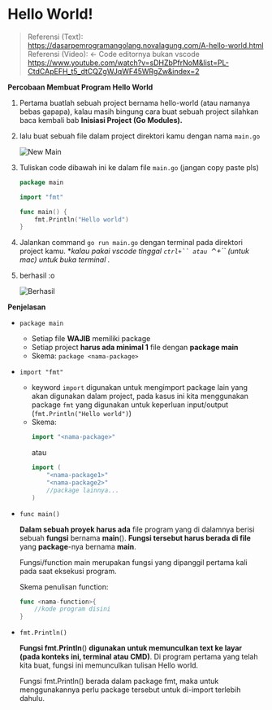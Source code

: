 # Hello World!
    
> Referensi (Text):
https://dasarpemrogramangolang.novalagung.com/A-hello-world.html
Referensi (Video): ← Code editornya bukan vscode
https://www.youtube.com/watch?v=sDHZbPfrNoM&list=PL-CtdCApEFH_t5_dtCQZgWJqWF45WRgZw&index=2
> 

**Percobaan Membuat Program Hello World**

1. Pertama buatlah sebuah project bernama hello-world (atau namanya bebas gapapa), 
kalau masih bingung cara buat sebuah project silahkan baca kembali bab **Inisiasi Project (Go Modules).**
2. lalu buat sebuah file dalam project direktori kamu dengan nama `main.go`

    ![New Main](/assets/hello_world_new_main.png)
    
3. Tuliskan code dibawah ini ke dalam file `main.go` (jangan copy paste pls)  
    
    ```go
    package main
    
    import "fmt"
    
    func main() {
        fmt.Println("Hello world")
    }
    ```
    
4. Jalankan command `go run main.go` dengan terminal pada direktori project kamu.
**kalau pakai vscode tinggal `ctrl+`` atau `⌃+`` (untuk mac) untuk buka terminal .*
1. berhasil :o 
    
    ![Berhasil](/assets/hello_world_success.png)
    
**Penjelasan**
- `package main`
    - Setiap file **WAJIB** memiliki package
    - Setiap project **harus ada minimal 1** file dengan **package main**
    - Skema:
    `package <nama-package>`
- `import "fmt"`
    - keyword `import` digunakan untuk mengimport package lain yang akan digunakan dalam project, pada kasus ini kita menggunakan package `fmt` yang digunakan untuk keperluan input/output (`fmt.Println("Hello world")`)
    - Skema:
      ```go
      import "<nama-package>"
      ```
      atau
      ```go
      import (
          "<nama-package1>"
          "<nama-package2>"
          //package lainnya...
      )
      ```

- `func main()`
    
    **Dalam sebuah proyek harus ada** file program yang di dalamnya berisi sebuah **fungsi** bernama **main**(). **Fungsi tersebut harus berada di file** yang **package**-nya bernama **main**.
    
    Fungsi/function main merupakan fungsi yang dipanggil pertama kali pada saat eksekusi program. 
    
    Skema penulisan function:
    ```go
    func <nama-function>{ 
        //kode program disini 
    }
    ```
    
- `fmt.Println()`
    
    **Fungsi fmt.Println**() **digunakan untuk memunculkan text ke layar (pada konteks ini, terminal atau CMD)**. Di program pertama yang telah kita buat, fungsi ini memunculkan tulisan Hello world.
    
    Fungsi fmt.Println() berada dalam package fmt, maka untuk menggunakannya perlu package tersebut untuk di-import terlebih dahulu.